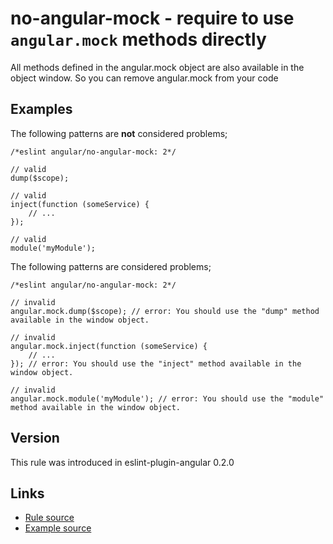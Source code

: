 <!-- WARNING: Generated documentation. Edit docs and examples in the rule and examples file ('rules/no-angular-mock.js', 'examples/no-angular-mock.js'). -->

# no-angular-mock - require to use `angular.mock` methods directly

All methods defined in the angular.mock object are also available in the object window.
So you can remove angular.mock from your code

## Examples

The following patterns are **not** considered problems;

    /*eslint angular/no-angular-mock: 2*/

    // valid
    dump($scope);

    // valid
    inject(function (someService) {
        // ...
    });

    // valid
    module('myModule');

The following patterns are considered problems;

    /*eslint angular/no-angular-mock: 2*/

    // invalid
    angular.mock.dump($scope); // error: You should use the "dump" method available in the window object.

    // invalid
    angular.mock.inject(function (someService) {
        // ...
    }); // error: You should use the "inject" method available in the window object.

    // invalid
    angular.mock.module('myModule'); // error: You should use the "module" method available in the window object.

## Version

This rule was introduced in eslint-plugin-angular 0.2.0

## Links

* [Rule source](../rules/no-angular-mock.js)
* [Example source](../examples/no-angular-mock.js)

